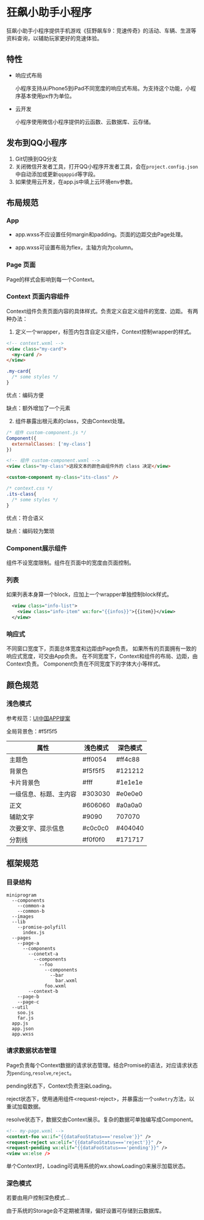 # 狂飙小助手小程序

狂飙小助手小程序提供手机游戏《狂野飙车9：竞速传奇》的活动、车辆、生涯等资料查询，以辅助玩家更好的竞速体验。

## 特性

+ 响应式布局

  小程序支持从iPhone5到iPad不同宽度的响应式布局。为支持这个功能，小程序基本使用px作为单位。

+ 云开发

  小程序使用微信小程序提供的云函数、云数据库、云存储。

## 发布到QQ小程序
1. Git切换到QQ分支
2. 关闭微信开发者工具，打开QQ小程序开发者工具，会在`project.config.json`中自动添加或更新`qqappid`等字段。
3. 如果使用云开发，在app.js中填上云环境env参数。

## 布局规范

### App

+ app.wxss不应设置任何margin和padding。页面的边距交由Page处理。

+ app.wxss可设置布局为flex，主轴方向为column。

### Page 页面
Page的样式会影响到每一个Context。

### Context 页面内容组件
Context组件负责页面内容的具体样式。负责定义自定义组件的宽度、边距。
有两种办法：
1. 定义一个wrapper，标签内包含自定义组件，Context控制wrapper的样式。
```html
<!-- context.wxml -->
<view class="my-card">
  <my-card />
</view>
```
```css
.my-card{
  /* some styles */
}
```

优点：编码方便

缺点：额外增加了一个元素

2. 组件暴露出根元素的class，交由Context处理。 
```js
/* 组件 custom-component.js */
Component({
  externalClasses: ['my-class']
})
```
```html
<!-- 组件 custom-component.wxml -->
<view class="my-class">这段文本的颜色由组件外的 class 决定</view>
```
```html
<custom-component my-class="its-class" />
```
```css
/* context.css */
.its-class{
  /* some styles */
}
```

优点：符合语义

缺点：编码较为繁琐

### Component展示组件
组件不设宽度限制。组件在页面中的宽度由页面控制。

### 列表
如果列表本身算一个block，应加上一个wrapper单独控制block样式。
```xml
  <view class="info-list">
    <view class="info-item" wx:for="{{infos}}">{{item}}</view>
  </view>
```

### 响应式
不同窗口宽度下，页面总体宽度和边距由Page负责。
如果所有的页面拥有一致的响应式宽度，可交由App负责。
在不同宽度下，Context和组件的布局、边距，由Context负责。
Component负责在不同宽度下的字体大小等样式。

## 颜色规范
### 浅色模式
参考规范：[UI中国APP提案](https://www.ui.cn/detail/452432.html)

全局背景色：#f5f5f5

属性|浅色模式|深色模式
-|-|-
主题色|#ff0054|#ff4c88
背景色|#f5f5f5|#121212
卡片背景色|#fff|#1e1e1e
一级信息、标题、主内容|#303030|#e0e0e0
正文|#606060|#a0a0a0
辅助文字|#9090|707070
次要文字、提示信息|#c0c0c0|#404040
分割线|#f0f0f0|#171717


## 框架规范
### 目录结构
```
miniprogram
  --components
    --common-a
    --common-b
  --images
  --lib
    --promise-polyfill
      index.js
  --pages
    --page-a
      --components
        --conetxt-a
          --components
            --foo
              --components
                --bar
                  bar.wxml
              foo.wxml
        --context-b
    --page-b
    --page-c
  --util
    soo.js
    far.js
  app.js
  app.json
  app.wxss
```

### 请求数据状态管理

Page负责每个Context数据的请求状态管理。结合Promise的语法，对应请求状态为`pending`,`resolve`,`reject`。

pending状态下，Context负责渲染Loading。

reject状态下，使用通用组件\<request-reject>，并暴露出一个`onRetry`方法，以重试加载数据。

resolve状态下，数据交由Context展示。复杂的数据可单独编写成Component。
```xml
<!-- my-page.wxml -->
<context-foo wx:if="{{dataFooStatus==='resolve'}}" />
<request-reject wx:elif="{{dataFooStatus==='reject'}}" />
<request-pending wx:elif="{{dataFooStatus==='pending'}}" />
<view wx:else />
```

单个Context时，Loading可调用系统的wx.showLoading()来展示加载状态。
### 深色模式
若要由用户控制深色模式...

由于系统的Storage会不定期被清理，偏好设置可存储到云数据库。

